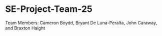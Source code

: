 # SE-Project-Team-25
Team Members: Cameron Boydd, Bryant De Luna-Peralta, John Caraway, and Braxton Haight
